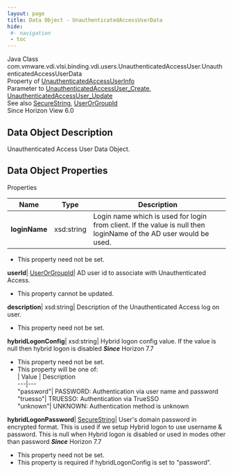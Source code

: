 ```yaml
---
layout: page
title: Data Object - UnauthenticatedAccessUserData
hide:
 #- navigation
 - toc
---
```






Java Class
    com.vmware.vdi.vlsi.binding.vdi.users.UnauthenticatedAccessUser.UnauthenticatedAccessUserData  
Property of
     [UnauthenticatedAccessUserInfo](vdi.users.UnauthenticatedAccessUser.UnauthenticatedAccessUserInfo.md#field_detail)  
Parameter to
     [UnauthenticatedAccessUser_Create](vdi.users.UnauthenticatedAccessUser.md#create), [UnauthenticatedAccessUser_Update](vdi.users.UnauthenticatedAccessUser.md#update)  
See also
     [SecureString](vdi.util.SecureString.md), [UserOrGroupId](vdi.entity.UserOrGroupId.md)  
Since 
    Horizon View 6.0

## Data Object Description 

Unauthenticated Access User Data Object. 

## Data Object Properties

Properties

Name |  Type |  Description   
---|---|---  
**loginName**|  xsd:string|  Login name which is used for login from client. If the value is null then loginName of the AD user would be used.   


 * This property need not be set.

  
**userId**| [UserOrGroupId](vdi.entity.UserOrGroupId.md)|  AD user id to associate with Unauthenticated Access.   


 * This property cannot be updated.

  
**description**|  xsd:string|  Description of the Unauthenticated Access log on user.   


 * This property need not be set.

  
**hybridLogonConfig**|  xsd:string|  Hybrid logon config value. If the value is null then hybrid logon is disabled  **_Since_** Horizon 7.7  


 * This property need not be set.
  * This property will be one of:  
|  Value |  Description   
---|---  
"password"| PASSWORD: Authentication via user name and password  
"truesso"| TRUESSO: Authentication via TrueSSO  
"unknown"| UNKNOWN: Authentication method is unknown  

  
**hybridLogonPassword**| [SecureString](vdi.util.SecureString.md)|  User's domain password in encrypted format. This is used if we setup Hybrid logon to use username & password. This is null when Hybrid logon is disabled or used in modes other than password  **_Since_** Horizon 7.7  


 * This property need not be set.
  * This property is required if hybridLogonConfig is set to "password".

  
  

  

